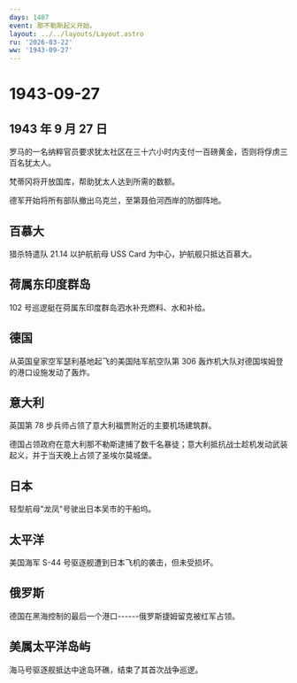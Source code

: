```yaml
---
days: 1487
event: 那不勒斯起义开始。
layout: ../../layouts/Layout.astro
ru: '2026-03-22'
ww: '1943-09-27'
---
```


# 1943-09-27

## 1943 年 9 月 27 日

罗马的一名纳粹官员要求犹太社区在三十六小时内支付一百磅黄金，否则将俘虏三百名犹太人。

梵蒂冈将开放国库，帮助犹太人达到所需的数额。

德军开始将所有部队撤出乌克兰，至第聂伯河西岸的防御阵地。

## 百慕大

猎杀特遣队 21.14 以护航航母 USS Card 为中心，护航舰只抵达百慕大。

## 荷属东印度群岛

102 号巡逻艇在荷属东印度群岛泗水补充燃料、水和补给。

## 德国

从英国皇家空军瑟利基地起飞的美国陆军航空队第 306
轰炸机大队对德国埃姆登的港口设施发动了轰炸。

## 意大利

英国第 78 步兵师占领了意大利福贾附近的主要机场建筑群。

德国占领政府在意大利那不勒斯逮捕了数千名暴徒；意大利抵抗战士趁机发动武装起义，并于当天晚上占领了圣埃尔莫城堡。

## 日本

轻型航母"龙凤"号驶出日本吴市的干船坞。

## 太平洋

美国海军 S-44 号驱逐舰遭到日本飞机的袭击，但未受损坏。

## 俄罗斯

德国在黑海控制的最后一个港口------俄罗斯捷姆留克被红军占领。

## 美属太平洋岛屿

海马号驱逐舰抵达中途岛环礁，结束了其首次战争巡逻。